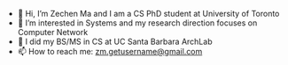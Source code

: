 - 👋 Hi, I’m Zechen Ma and I am a CS PhD student at University of Toronto
- 👀 I’m interested in Systems and my research direction focuses on Computer Network
- 🌱 I did my BS/MS in CS at UC Santa Barbara ArchLab
- 📫 How to reach me: zm.getusername@gmail.com

<!---
ZechenM/ZechenM is a ✨ special ✨ repository because its `README.md` (this file) appears on your GitHub profile.
You can click the Preview link to take a look at your changes.
--->
